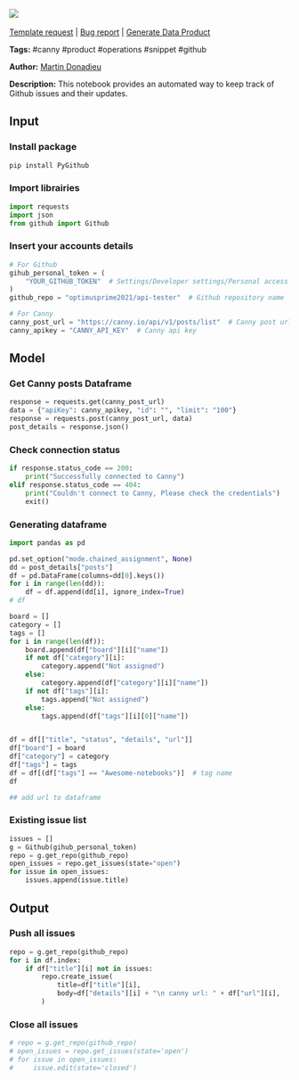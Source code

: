<a href="https://app.naas.ai/user-redirect/naas/downloader?url=https://raw.githubusercontent.com/jupyter-naas/awesome-notebooks/master/Canny/Canny_Github_issue_update.ipynb" target="_parent"><img src="https://naasai-public.s3.eu-west-3.amazonaws.com/Open_in_Naas_Lab.svg"/></a><br><br><a href="https://github.com/jupyter-naas/awesome-notebooks/issues/new?assignees=&labels=&template=template-request.md&title=Tool+-+Action+of+the+notebook+">Template request</a> | <a href="https://github.com/jupyter-naas/awesome-notebooks/issues/new?assignees=&labels=bug&template=bug_report.md&title=Canny+-+Github+issue+update:+Error+short+description">Bug report</a> | <a href="https://app.naas.ai/user-redirect/naas/downloader?url=https://raw.githubusercontent.com/jupyter-naas/awesome-notebooks/master/Naas/Naas_Start_data_product.ipynb" target="_parent">Generate Data Product</a>

**Tags:** #canny #product #operations #snippet #github

**Author:** [Martin Donadieu](https://www.linkedin.com/in/martindonadieu)

**Description:** This notebook provides an automated way to keep track of Github issues and their updates.

## Input

### Install package


```python
pip install PyGithub
```

### Import librairies


```python
import requests
import json
from github import Github
```

### Insert your accounts details


```python
# For Github
gihub_personal_token = (
    "YOUR_GITHUB_TOKEN"  # Settings/Developer settings/Personal access tokens
)
github_repo = "optimusprime2021/api-tester"  # Github repository name

# For Canny
canny_post_url = "https://canny.io/api/v1/posts/list"  # Canny post url
canny_apikey = "CANNY_API_KEY"  # Canny api key
```

## Model

### Get Canny posts Dataframe


```python
response = requests.get(canny_post_url)
data = {"apiKey": canny_apikey, "id": "", "limit": "100"}
response = requests.post(canny_post_url, data)
post_details = response.json()
```

### Check connection status


```python
if response.status_code == 200:
    print("Successfully connected to Canny")
elif response.status_code == 404:
    print("Couldn't connect to Canny, Please check the credentials")
    exit()
```

### Generating dataframe


```python
import pandas as pd

pd.set_option("mode.chained_assignment", None)
dd = post_details["posts"]
df = pd.DataFrame(columns=dd[0].keys())
for i in range(len(dd)):
    df = df.append(dd[i], ignore_index=True)
# df

board = []
category = []
tags = []
for i in range(len(df)):
    board.append(df["board"][i]["name"])
    if not df["category"][i]:
        category.append("Not assigned")
    else:
        category.append(df["category"][i]["name"])
    if not df["tags"][i]:
        tags.append("Not assigned")
    else:
        tags.append(df["tags"][i][0]["name"])


df = df[["title", "status", "details", "url"]]
df["board"] = board
df["category"] = category
df["tags"] = tags
df = df[(df["tags"] == "Awesome-notebooks")]  # tag name
df
```


```python
## add url to dataframe
```

### Existing issue list


```python
issues = []
g = Github(gihub_personal_token)
repo = g.get_repo(github_repo)
open_issues = repo.get_issues(state="open")
for issue in open_issues:
    issues.append(issue.title)
```

## Output

### Push all issues


```python
repo = g.get_repo(github_repo)
for i in df.index:
    if df["title"][i] not in issues:
        repo.create_issue(
            title=df["title"][i],
            body=df["details"][i] + "\n canny url: " + df["url"][i],
        )
```

### Close all issues


```python
# repo = g.get_repo(github_repo)
# open_issues = repo.get_issues(state='open')
# for issue in open_issues:
#     issue.edit(state='closed')
```
